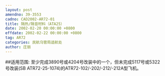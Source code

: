 ```yaml
---
layout: post
amendno: 39-3553
cadno: CAD2002-AR72-01
title: 隔热/隔音材料（ATA25）
date: 2002-02-20 00:00:00 +0800
effdate: 2002-02-22 00:00:00 +0800
tag: AR72
categories: 民航乌管局适航处
author: 庄丽
---
```


##适用范围:
至少完成3890号或4204号改装中的一个，但未完成5117号或5322号改装(SB ATR72-25-1074)的ATR72-102/-202/-212/-212A型飞机。

